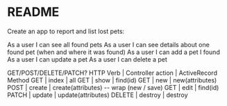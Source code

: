 # README

Create an app to report and list lost pets:

As a user I can see all found pets
As a user I can see details about one found pet (when and where it was found)
As a user I can add a pet I found
As a user I can update a pet
As a user I can delete a pet

GET/POST/DELETE/PATCH?
HTTP Verb | Controller action | ActiveRecord Method
GET       | index             | all
GET       | show              | find(id)
GET       | new               | new(attributes)
POST      | create            | create(attributes) -- wrap (new / save)
GET       | edit              | find(id)
PATCH     | update            | update(attributes)
DELETE    | destroy           | destroy
